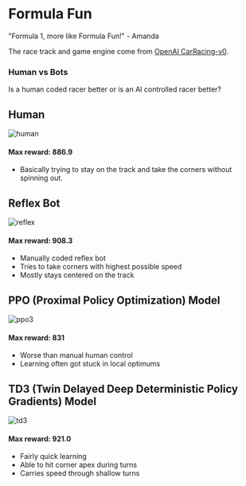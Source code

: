 # Formula Fun
"Formula 1, more like Formula Fun!" - Amanda

The race track and game engine come from [OpenAI CarRacing-v0](https://www.gymlibrary.dev/environments/box2d/car_racing/).

### Human vs Bots
Is a human coded racer better or is an AI controlled racer better?

## Human
![human](https://user-images.githubusercontent.com/5852883/219848284-34f80967-8277-48fd-a587-a70dfd9d7fa3.gif)

#### Max reward: 886.9
- Basically trying to stay on the track and take the corners without spinning out.

## Reflex Bot

![reflex](https://user-images.githubusercontent.com/5852883/219848982-5f91c4a8-542e-4a1c-9310-3575efef815e.gif)

#### Max reward: 908.3
- Manually coded reflex bot
- Tries to take corners with highest possible speed
- Mostly stays centered on the track

## PPO (Proximal Policy Optimization) Model

![ppo3](https://user-images.githubusercontent.com/5852883/219849531-7434e499-6ce8-4466-8b60-958dfac32f90.gif)

#### Max reward: 831
- Worse than manual human control
- Learning often got stuck in local optimums

## TD3 (Twin Delayed Deep Deterministic Policy Gradients) Model

![td3](https://user-images.githubusercontent.com/5852883/219849780-73fcbdaf-89e2-4372-8bf4-507c26b9c118.gif)

#### Max reward: 921.0
- Fairly quick learning
- Able to hit corner apex during turns
- Carries speed through shallow turns
